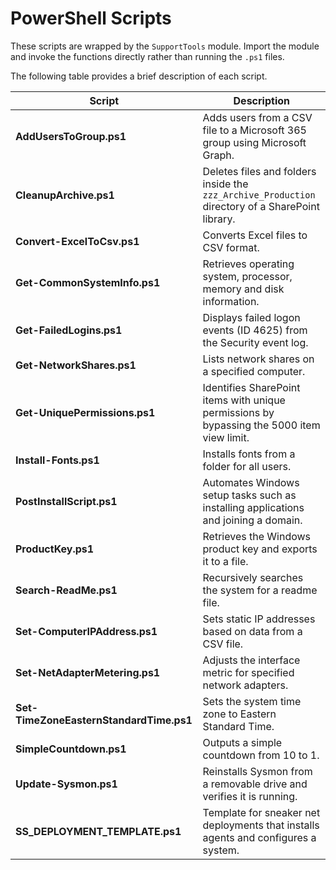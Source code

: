 # PowerShell Scripts

These scripts are wrapped by the `SupportTools` module. Import the module and invoke the functions directly rather than running the `.ps1` files.

The following table provides a brief description of each script.

| Script | Description |
|-------|-------------|
| **AddUsersToGroup.ps1** | Adds users from a CSV file to a Microsoft 365 group using Microsoft Graph. |
| **CleanupArchive.ps1** | Deletes files and folders inside the `zzz_Archive_Production` directory of a SharePoint library. |
| **Convert-ExcelToCsv.ps1** | Converts Excel files to CSV format. |
| **Get-CommonSystemInfo.ps1** | Retrieves operating system, processor, memory and disk information. |
| **Get-FailedLogins.ps1** | Displays failed logon events (ID 4625) from the Security event log. |
| **Get-NetworkShares.ps1** | Lists network shares on a specified computer. |
| **Get-UniquePermissions.ps1** | Identifies SharePoint items with unique permissions by bypassing the 5000 item view limit. |
| **Install-Fonts.ps1** | Installs fonts from a folder for all users. |
| **PostInstallScript.ps1** | Automates Windows setup tasks such as installing applications and joining a domain. |
| **ProductKey.ps1** | Retrieves the Windows product key and exports it to a file. |
| **Search-ReadMe.ps1** | Recursively searches the system for a readme file. |
| **Set-ComputerIPAddress.ps1** | Sets static IP addresses based on data from a CSV file. |
| **Set-NetAdapterMetering.ps1** | Adjusts the interface metric for specified network adapters. |
| **Set-TimeZoneEasternStandardTime.ps1** | Sets the system time zone to Eastern Standard Time. |
| **SimpleCountdown.ps1** | Outputs a simple countdown from 10 to 1. |
| **Update-Sysmon.ps1** | Reinstalls Sysmon from a removable drive and verifies it is running. |
| **SS_DEPLOYMENT_TEMPLATE.ps1** | Template for sneaker net deployments that installs agents and configures a system. |
